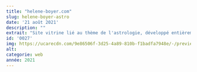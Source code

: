 ```yaml
---
title: "helene-boyer.com"
slug: helene-boyer-astro
date: '21 août 2021'
description: ""
extrait: "Site vitrine lié au thème de l'astrologie, développé entièrement avec Nuxt"
id: '0027'
img: https://ucarecdn.com/9e86506f-3d25-4a89-810b-f1badfa7948e/-/preview/390x390/
alt:
categorie: web
année: 2021
---
```


<div class="sep-50"></div>
